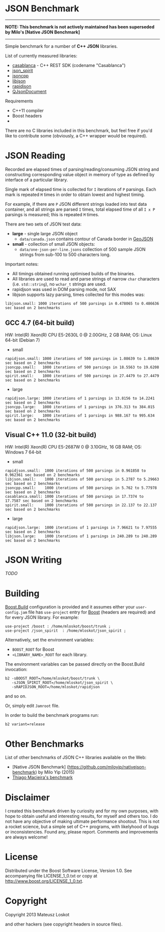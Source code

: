 JSON Benchmark
==============

---------------------------------------

**NOTE: This benchmark is not actively maintained has been superseded by Milo's [Native JSON Benchmark]**

---------------------------------------


Simple benchmark for a number of **C++** **JSON** libraries.

List of currently measured libraries: 

* [casablanca](https://casablanca.codeplex.com/) - C++ REST SDK (codename "Casablanca")
* [json_spirit](https://github.com/cierelabs/json_spirit)
* [jsoncpp](http://jsoncpp.sourceforge.net/)
* [libjson](http://sourceforge.net/projects/libjson/)
* [rapidjson](http://code.google.com/p/rapidjson/)
* [QJsonDocument](http://qt-project.org/doc/qt-5.0/qtcore/qjsondocument.html)

Requirements
* C++11 compiler
* Boost headers
* 
There are no C libraries included in this benchmark, but feel free if you'd like to
contribute some (obviously, a C++ wrapper would be required).

JSON Reading
============

Recorded are elapsed times of parsing/reading/consuming JSON string and
constructing corresponding value object in memory of type as defined 
by interface of a particular library.

Single mark of elapsed time is collected for ```I``` iterations of ```P``` parsings.
Each mark is repeated ```M``` times in order to obtain lowest and highest timing.

For example, if there are ```P``` JSON different strings loaded into test data container,
and all strings are parsed ```I``` times, total elapsed time of all ```I x P```
parsings is measured; this is repeated ```M``` times.

There are two sets of JSON test data:
* **large** - single large JSON object
  * ```data/canada.json``` contains contour of Canada border in [GeoJSON](http://geojson.org)
* **small** - collection of small JSON objects:
  * ```data/one-json-per-line.jsons``` collection of 500 sample JSON strings from sub-100 to 500 characters long.


Important notes:
* All timings obtained running optimised builds of the binaries.
* All libraries are used to read and parse strings of narrow ```char``` 
characters (i.e. ```std::string```), no ```wchar_t``` strings are used.
* rapidjson was used in DOM parsing mode, not SAX
* libjson supports lazy parsing, times collected for this modes was:
```
libjson.small: 1000 iterations of 500 parsings in 0.478065 to 0.486636 sec based on 2 benchmarks
```

GCC 4.7 (64-bit build)
----------------------

HW: Intel(R) Xeon(R) CPU E5-2630L 0 @ 2.00GHz, 2 GB RAM;
OS: Linux 64-bit (Debian 7)
    
* small

```
rapidjson.small: 1000 iterations of 500 parsings in 1.08639 to 1.08639 sec based on 2 benchmarks
jsoncpp.small:   1000 iterations of 500 parsings in 18.5563 to 19.6208 sec based on 2 benchmarks
spirit.small:    1000 iterations of 500 parsings in 27.4479 to 27.4479 sec based on 2 benchmarks
```

* large

```
rapidjson.large: 1000 iterations of 1 parsings in 13.8156 to 14.2241 sec based on 2 benchmarks
jsoncpp.large:   1000 iterations of 1 parsings in 376.313 to 384.015 sec based on 2 benchmarks
spirit.large:    1000 iterations of 1 parsings in 988.167 to 995.634 sec based on 2 benchmarks
```

Visual C++ 11.0 (32-bit build)
------------------------------

HW: Intel(R) Xeon(R) CPU E5-2687W 0 @ 3.10GHz, 16 GB RAM;
OS: Windows 7 64-bit

* small

```
rapidjson.small:  1000 iterations of 500 parsings in 0.961858 to 0.962361 sec based on 2 benchmarks
libjson.small:    1000 iterations of 500 parsings in 5.2787 to 5.29663 sec based on 2 benchmarks
jsoncpp.small:    1000 iterations of 500 parsings in 5.762 to 5.77978 sec based on 2 benchmarks
casablanca.small: 1000 iterations of 500 parsings in 17.7374 to 17.7587 sec based on 2 benchmarks
spirit.small:     1000 iterations of 500 parsings in 22.137 to 22.137 sec based on 2 benchmarks
```

* large

```
rapidjson.large:  1000 iterations of 1 parsings in 7.96621 to 7.97555 sec based on 2 benchmarks
libjson.large:    1000 iterations of 1 parsings in 240.289 to 240.289 sec based on 2 benchmarks
```

JSON Writing
============

*TODO*

Building
========

[Boost.Build](http://www.boost.org/boost-build2/) configuration is provided and
it assumes either your ```user-config.jam``` file has ```use-project``` entry for
[Boost](http://boost.org) (headers are required) and for every JSON library. For example:

```
use-project /boost : /home/mloskot/boost/trunk ;
use-project /json_spirit  : /home/mloskot/json_spirit ;
```

Alternatively, set the environment variables:
* ```BOOST_ROOT``` for Boost
* ```<LIBRARY_NAME>_ROOT``` for each library.

The environment variables can be passed directly on the Boost.Build invocation:
```
b2 -sBOOST_ROOT=/home/mloskot/boost/trunk \
   -sJSON_SPIRIT_ROOT=/home/mloskot/json_spirit \
   -sRAPIDJSON_ROOT=/home/mloskot/rapidjson
```
and so on.

Or, simply edit ```Jamroot``` file.

In order to build the benchmark programs run:

```
b2 variant=release
```

Other Benchmarks
================

List of other benchmarks of JSON C++ libraries available on the Web:

* [Native JSON Benchmark] (https://github.com/miloyip/nativejson-benchmark) by Milo Yip (2015)
* [Thiago Macieira's benchmark](https://plus.google.com/108138837678270193032/posts/7EVTACgwtxK)

Disclaimer
==========

I created this benchmark driven by curiosity and for my own purposes, with hope to 
obtain useful and interesting results, for myself and others too.
I do not have any objective of making ultimate performance shootout.
This is not a rocket science, but a simple set of C++ programs, with likelyhood
of bugs or inconsistencies. Found any, please report. Comments and improvements
are always welcome!

License
=======

Distributed under the Boost Software License, Version 1.0.
See accompanying file LICENSE_1_0.txt or copy at 
http://www.boost.org/LICENSE_1_0.txt.

Copyright
=========

Copyright 2013 Mateusz Loskot <mateusz at loskot dot net>

and other hackers (see copyright headers in source files).
